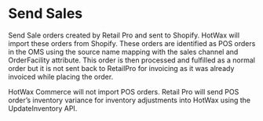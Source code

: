 # Send Sales
Send Sale orders created by Retail Pro and sent to Shopify. HotWax will import these orders from Shopify. These orders are identified as POS orders in the OMS using the source name mapping with the sales channel and OrderFacility attribute.
This order is then processed and fulfilled as a normal order but it is not sent back to RetailPro for invoicing as it was already invoiced while placing the order.

HotWax Commerce will not import POS orders. Retail Pro will send POS order’s inventory variance for inventory adjustments into HotWax using the UpdateInventory API.